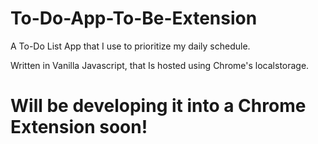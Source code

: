 # To-Do-App-To-Be-Extension

A To-Do List App that I use to prioritize my daily schedule. 

Written in Vanilla Javascript, that Is hosted using Chrome's localstorage.

# Will be developing it into a Chrome Extension soon!
